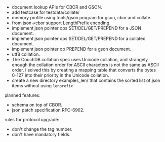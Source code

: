 * document lookup APIs for CBOR and GSON.
* add testcase for testdata/collate/
* memory profile using tools/gson program for gson, cbor and collate.
* from json->cbor support LengthPrefix encoding.
* implement json pointer ops SET/DEL/GET/PREPEND for a JSON document.
* implement json pointer ops SET/DEL/GET/PREPEND for a collated document.
* implement json pointer op PREPEND for a gson document.
* utf8 collation.
* The CouchDB collation spec uses Unicode collation, and strangely enough
  the collation order for ASCII characters is not the same as ASCII order. I
  solved this by creating a mapping table that converts the bytes 0-127 into
  their priority in the Unicode collation.
* create a new directory examples_len/ that contains the sorted list of json
  items without using `lenprefix`

planned features:

* schema on top of CBOR.
* json patch specification RFC-6902.

rules for protocol upgrade:

* don't change the tag number.
* don't have mandatory fields.
